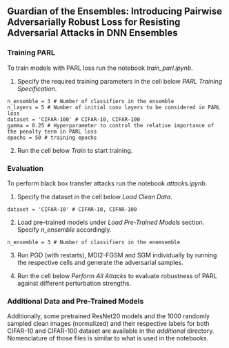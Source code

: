 ## Guardian of the Ensembles: Introducing Pairwise Adversarially Robust Loss for Resisting Adversarial Attacks in DNN Ensembles
### Training PARL
To train models with PARL loss run the notebook *train_parl.ipynb*.

1. Specify the required training parameters in the cell below *PARL Training Specification*.
```
n_ensemble = 3 # Number of classifiers in the ensemble
n_layers = 5 # Number of initial conv layers to be considered in PARL loss
dataset = 'CIFAR-100' # CIFAR-10, CIFAR-100
gamma = 0.25 # Hyperparameter to control the relative importance of the penalty term in PARL loss
epochs = 50 # training epochs
```

2. Run the cell below *Train* to start training.


### Evaluation
To perform black box transfer attacks run the notebook *attacks.ipynb*.

1. Specify the dataset in the cell below *Load Clean Data*.
```
dataset = 'CIFAR-10' # CIFAR-10, CIFAR-100
```
2. Load pre-trained models under *Load Pre-Trained Models* section. Specify *n_ensemble* accordingly.
```
n_ensemble = 3 # Number of classifiers in the enemsemble
```

3. Run PGD (with restarts), MDI2-FGSM and SGM individually by running the respective cells and generate the adversarial samples.

4. Run the cell below *Perform All Attacks* to evaluate robustness of PARL against different perturbation strengths.


### Additional Data and Pre-Trained Models
Additionally, some pretrained ResNet20 models and the 1000 randomly sampled clean images (normalized) and their respective labels for both CIFAR-10 and CIFAR-100 dataset are available in the *additional* directory. Nomenclature of those files is similar to what is used in the notebooks.
